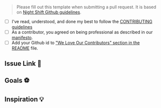 <!-- 
	❤️ We would like to thank you for contributing to our project. Our team is 
	more than a team, it's a family. We aim to promote better software, better 
	collaboration and more happy customers.

	Help us to do it by joining our family. Join us on Gitter (https://gitter.im/NShift/Lobby) 
	and let's discuss about it.
-->
> Please fill out this template when submitting a pull request. It is based on [Night Shift Github guidelines](https://github.com/nshift/github-guidelines).

* [ ] I've read, understood, and done my best to follow the [CONTRIBUTING guidelines](/CONTRIBUTING.md)
* [ ] As a contributor, you agreed on being professional as described in our [manifesto](/MANIFESTO.md).
* [ ] Add your Github id to ["We Love Our Contributors" section in the README](/README.nd#we-love-our-contributors) file.

## Issue Link :link:
<!-- ⚠️ If the related issue doesn't exist, remove this section. -->
<!-- 
	Include the issue title and number.

	Example: #42 - CONTRIBUTING markdown file is missing.

	If the pull request intend to close the issue, use `Closes` keyword before 
	the issue number.
	
	Example: Closes #42 - CONTRIBUTING markdown file is missing.
-->

## Goals :soccer:
<!-- List the high-level objectives of this pull request. -->
<!-- Include any relevant context. -->

## Inspiration :bulb:
<!-- ⚠️ If you did not get inspired by others, remove this section. -->
<!-- List all the resources you used. Give credits to authors. -->
